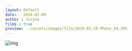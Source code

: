```yaml
---
layout: default
date:   2018-03-09
author : Jinjoo
films : true
preview: ../assets/images/film/2018-03-19-Photo_14.JPG
---
```


![img](../assets/images/film/2018-03-19-Photo_14.JPG)
